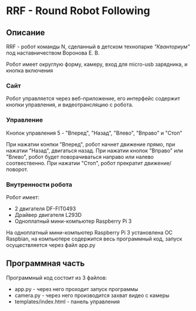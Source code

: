 # RRF - Round Robot Following

## **Описание**

RRF - робот команды N, сделанный в детском технопарке _"Кванториум"_
под наставничеством Воронова Е. В.

Робот имеет округлую форму, камеру, вход для micro-usb зарядника, и кнопка включения

### **Сайт**

Робот управляется через веб-приложение, его интерфейс содержит кнопки управления, и видеотрансляцию с робота.

### **Управление**

Кнопок управления 5 - "Вперед", "Назад", "Влево", "Вправо" и "Стоп"

При нажатии конпки "Вперед", робот начнет движение прямо, при нажатии "Назад", двигаться назад. При нажатии кнопок "Вправо" или "Влево", робот будет поворачиваться направо или налево соотвественно. При нажатии "Стоп", робот прекратит движение/поворот.

### **Внутренности робота**
Робот имеет:
* 2 двигателя DF-FIT0493
* Драйвер двигателя L293D
* Одноплатный мини-компьютер Raspberry Pi 3

На одноплатный мини-компьютер Raspberry Pi 3 установлена ОС Raspbian, на компьютере содержится весь программный код, запуск осуществляется через файл app.py 

## **Программная часть**

Программный код состоит из 3 файлов:

* app.py - через него проходит запуск программы
* camera.py - через него производится захват видео с камеры
* templates/index.html - панель управления

